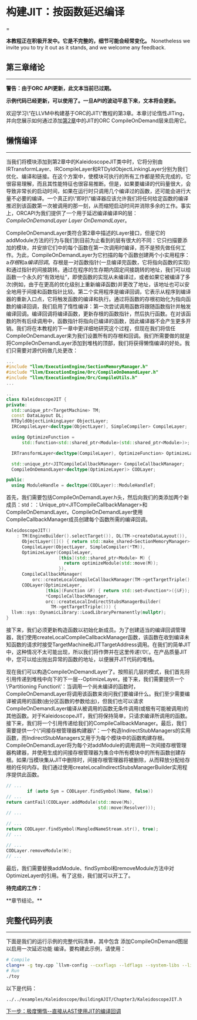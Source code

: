 # 构建JIT：按函数延迟编译
=

**本教程正在积极开发中。它是不完整的，细节可能会经常变化。** Nonetheless we invite you to try it out as it stands, and we welcome any feedback.

## 第三章绪论
* * *

**警告：由于ORC API更新，此文本当前已过期。**

**示例代码已经更新，可以使用了。一旦API的波动平息下来，文本将会更新。**

欢迎学习\“在LLVM中构建基于ORC的JIT\”教程的第3章。本章讨论惰性JITing，并向您展示如何通过添加[第2章](BuildingAJIT2.md)中的JIT的ORC CompileOnDemand层来启用它。

## 懒惰编译
* * *

当我们将模块添加到第2章中的KaleidoscopeJIT类中时，它将分别由IRTransformLayer、IRCompileLayer和RTDyldObjectLinkingLayer分别为我们优化、编译和链接。在这个方案中，使模块可执行的所有工作都是预先完成的，它很容易理解，而且其性能特征也很容易推断。但是，如果要编译的代码量很大，会导致非常长的启动时间，如果在运行时只调用几个编译过的函数，还可能会进行大量不必要的编译。一个真正的\“即时\”编译器应该允许我们将任何给定函数的编译推迟到该函数第一次被调用的那一刻，从而缩短启动时间并消除多余的工作。事实上，ORCAPI为我们提供了一个用于延迟编译编译IR的层：*CompileOnDemandLayer Layer OnDemandLayer*。

CompileOnDemandLayer类符合第2章中描述的Layer接口，但是它的addModule方法的行为与我们到目前为止看到的层有很大的不同：它只扫描要添加的模块，并安排它们中的每个函数在第一次调用时编译，而不是预先做任何工作。为此，CompileOnDemandLayer为它扫描的每个函数创建两个小实用程序：a*存根*和a*编译回调*。存根是一对函数指针(一旦编译完函数，它将指向函数的实现)和通过指针的间接跳转。通过在程序的生存期内固定间接跳转的地址，我们可以给函数一个永久的“有效地址”，即使函数的实现从未编译过，或者如果它被编译了多次(例如，由于在更高的优化级别上重新编译函数)并更改了地址，该地址也可以安全地用于间接和函数指针比较。第二个实用程序是编译回调，它表示从程序到编译器的重新入口点，它将触发函数的编译和执行。通过将函数的存根初始化为指向函数的编译回调，我们启用了惰性编译：第一次尝试调用函数将跟随函数指针并触发编译回调。编译回调将编译函数，更新存根的函数指针，然后执行函数。在对该函数的所有后续调用中，函数指针将指向已编译的函数，因此编译器不会产生更多开销。我们将在本教程的下一章中更详细地研究这个过程，但现在我们将信任CompileOnDemandLayer来为我们设置所有的存根和回调。我们所需要做的就是将CompileOnDemandLayer添加到堆栈的顶部，我们将获得懒惰编译的好处。我们只需要对源代码做几处更改：

```c++
...
#include "llvm/ExecutionEngine/SectionMemoryManager.h"
#include "llvm/ExecutionEngine/Orc/CompileOnDemandLayer.h"
#include "llvm/ExecutionEngine/Orc/CompileUtils.h"
...

...
class KaleidoscopeJIT {
private:
  std::unique_ptr<TargetMachine> TM;
  const DataLayout DL;
  RTDyldObjectLinkingLayer ObjectLayer;
  IRCompileLayer<decltype(ObjectLayer), SimpleCompiler> CompileLayer;

  using OptimizeFunction =
      std::function<std::shared_ptr<Module>(std::shared_ptr<Module>)>;

  IRTransformLayer<decltype(CompileLayer), OptimizeFunction> OptimizeLayer;

  std::unique_ptr<JITCompileCallbackManager> CompileCallbackManager;
  CompileOnDemandLayer<decltype(OptimizeLayer)> CODLayer;

public:
  using ModuleHandle = decltype(CODLayer)::ModuleHandleT;
```

首先，我们需要包括CompileOnDemandLayer.h头，然后向我们的类添加两个新成员：std：：Unique\_ptr\<JITCompileCallbackManager\>和CompileOnDemandLayer。CompileOnDemandLayer使用CompileCallbackManager成员创建每个函数所需的编译回调。

```c++
KaleidoscopeJIT()
    : TM(EngineBuilder().selectTarget()), DL(TM->createDataLayout()),
      ObjectLayer([]() { return std::make_shared<SectionMemoryManager>(); }),
      CompileLayer(ObjectLayer, SimpleCompiler(*TM)),
      OptimizeLayer(CompileLayer,
                    [this](std::shared_ptr<Module> M) {
                      return optimizeModule(std::move(M));
                    }),
      CompileCallbackManager(
          orc::createLocalCompileCallbackManager(TM->getTargetTriple(), 0)),
      CODLayer(OptimizeLayer,
               [this](Function &F) { return std::set<Function*>({&F}); },
               *CompileCallbackManager,
               orc::createLocalIndirectStubsManagerBuilder(
                 TM->getTargetTriple())) {
  llvm::sys::DynamicLibrary::LoadLibraryPermanently(nullptr);
}
```

接下来，我们必须更新构造函数以初始化新成员。为了创建适当的编译回调管理器，我们使用createLocalCompileCallbackManager函数，该函数在收到编译未知函数的请求时接受TargetMachine和JITTargetAddress调用。在我们的简单JIT中，这种情况不太可能出现，所以我们将作弊并在这里传递\‘0\’。在产品质量JIT中，您可以给出抛出异常的函数的地址，以便展开JIT代码的堆栈。

现在我们可以构造CompileOnDemandLayer了。按照前几层的模式，我们首先将引用传递到堆栈中向下的下一层--OptimizeLayer。接下来，我们需要提供一个\‘Partitioning Function\’：当调用一个尚未编译的函数时，CompileOnDemandLayer将调用该函数来询问我们要编译什么。我们至少需要编译被调用的函数(由分区函数的参数给出)，但我们也可以请求CompileOnDemandLayer编译从被调用的函数无条件调用(或极有可能被调用)的其他函数。对于KaleidoscopeJIT，我们将保持简单，只请求编译所调用的函数。接下来，我们将一个引用传递给我们的CompileCallbackManager。最后，我们需要提供一个\“间接存根管理器构建器\”：一个构造IndirectStubManagers的实用函数，而IndirectStubManagers又用于为每个模块中的函数构建存根。CompileOnDemandLayer将为每个对addModule的调用调用一次间接存根管理器构建器，并使用生成的间接存根管理器为集合中所有模块中的所有函数创建存根。如果/当模块集从JIT中删除时，间接存根管理器将被删除，从而释放分配给存根的任何内存。我们通过使用createLocalIndirectStubsManagerBuilder实用程序提供此函数。

```c++
// ...
        if (auto Sym = CODLayer.findSymbol(Name, false))
// ...
return cantFail(CODLayer.addModule(std::move(Ms),
                                   std::move(Resolver)));
// ...

// ...
return CODLayer.findSymbol(MangledNameStream.str(), true);
// ...

// ...
CODLayer.removeModule(H);
// ...
```

最后，我们需要替换addModule、findSymbol和removeModule方法中对OptimizeLayer的引用。有了这些，我们就可以开工了。

**待完成的工作：**

\*\*章节结论。\*\*

## 完整代码列表
* * *

下面是我们的运行示例的完整代码清单，其中包含
添加CompileOnDemand图层以启用一次延迟功能
编译。要构建此示例，请使用：

```bash
# Compile
clang++ -g toy.cpp `llvm-config --cxxflags --ldflags --system-libs --libs core orcjit native` -O3 -o toy
# Run
./toy
```

以下是代码：

```
../../examples/Kaleidoscope/BuildingAJIT/Chapter3/KaleidoscopeJIT.h
```

[下一步：极度懒惰\--直接从AST使用JIT的编译回调](BuildingAJIT4.md)
